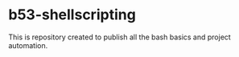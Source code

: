 # b53-shellscripting

This is repository created to publish all the bash basics and project automation.